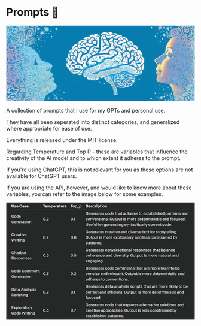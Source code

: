 # Prompts 🧠

![big brain 400 IQ 4D chess omegalul](https://github.com/bjornbryggman/Prompts/blob/main/Images/big%20brain.png?raw=true)

A collection of prompts that I use for my GPTs and personal use.

They have all been seperated into distinct categories, and generalized where appropriate for ease of use.

Everything is released under the MIT license.

Regarding Temperature and Top P - these are variables that influence the creativity of the AI model and to which extent it adheres to the prompt.

If you're using ChatGPT, this is not relevant for you as these options are not available for ChatGPT users.

If you are using the API, however, and would like to know more about these variables, you can refer to the image below for some examples.

<p align="center">
  <img src="Images\temp table.png" alt="temp & top p explanation table">
</p>
